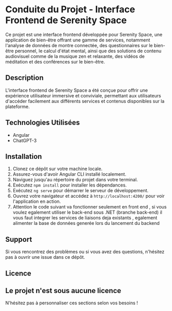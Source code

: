 
# Conduite du Projet - Interface Frontend de Serenity Space

Ce projet est une interface frontend développée pour Serenity Space, une application de bien-être offrant une gamme de services, notamment l'analyse de données de montre connectée, des questionnaires sur le bien-être personnel, le calcul d'état mental, ainsi que des solutions de contenu audiovisuel comme de la musique zen et relaxante, des vidéos de méditation et des conférences sur le bien-être.

## Description

L'interface frontend de Serenity Space a été conçue pour offrir une expérience utilisateur immersive et conviviale, permettant aux utilisateurs d'accéder facilement aux différents services et contenus disponibles sur la plateforme.

## Technologies Utilisées

- Angular
- ChatGPT-3

## Installation

1. Clonez ce dépôt sur votre machine locale.
2. Assurez-vous d'avoir Angular CLI installé localement.
3. Naviguez jusqu'au répertoire du projet dans votre terminal.
4. Exécutez `npm install` pour installer les dépendances.
5. Exécutez `ng serve` pour démarrer le serveur de développement. 
6. Ouvrez votre navigateur et accédez à `http://localhost:4200/` pour voir l'application en action.
7. Attention le code suivant va fonctionner seulement en front end , si vous voulez egalement utiliser le back-end sous .NET (branche back-end) il vous faut integrer les services de liaisons deja existants , egalement alimenter la base de données generée lors du lancement du backend 


## Support

Si vous rencontrez des problèmes ou si vous avez des questions, n'hésitez pas à ouvrir une issue dans ce dépôt.

## Licence

Le projet n'est sous aucune licence
---

N'hésitez pas à personnaliser ces sections selon vos besoins !
